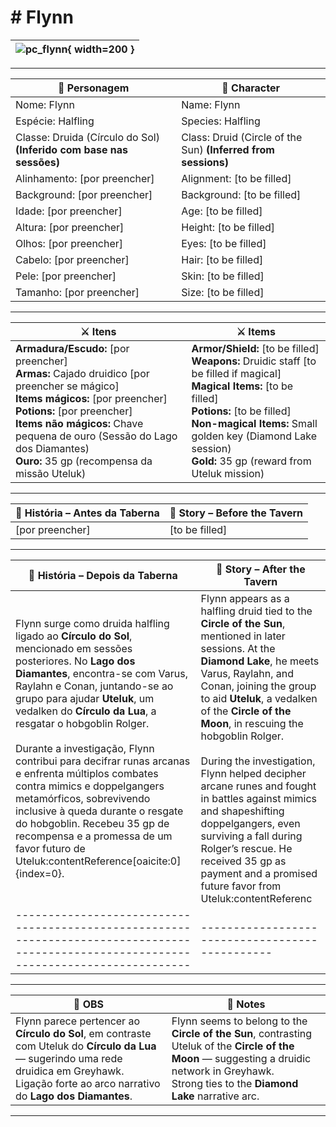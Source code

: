 # # Flynn


| ![pc_flynn](assets/pc/pc_blank.png){ width=200 } |
| ------------------------------------------------ |

---

| **🧙 Personagem**                                                    | **🧙 Character**                                               |
| -------------------------------------------------------------------- | -------------------------------------------------------------- |
| Nome: Flynn                                                          | Name:  Flynn                                                   |
| Espécie:  Halfling                                                   | Species:  Halfling                                             |
| Classe:  Druida (Círculo do Sol) **(Inferido com base nas sessões)** | Class:  Druid (Circle of the Sun) **(Inferred from sessions)** |
| Alinhamento: [por preencher]                                         | Alignment: [to be filled]                                      |
| Background: [por preencher]                                          | Background: [to be filled]                                     |
| Idade: [por preencher]                                               | Age: [to be filled]                                            |
| Altura: [por preencher]                                              | Height: [to be filled]                                         |
| Olhos: [por preencher]                                               | Eyes: [to be filled]                                           |
| Cabelo: [por preencher]                                              | Hair: [to be filled]                                           |
| Pele: [por preencher]                                                | Skin: [to be filled]                                           |
| Tamanho:  [por preencher]                                            | Size:  [to be filled]                                          |

---

| **⚔️ Itens**             | **⚔️ Items**                         |
| ---------------------- | ------------------------------ |
| **Armadura/Escudo:** [por preencher] <br>**Armas:** Cajado druidico [por preencher se mágico]<br>**Items mágicos:** [por preencher]<br>**Potions:** [por preencher]<br>**Items não mágicos:** Chave pequena de ouro (Sessão do Lago dos Diamantes) <br>**Ouro:** 35 gp (recompensa da missão Uteluk) | **Armor/Shield:** [to be filled]  <br>**Weapons:** Druidic staff [to be filled if magical]<br>**Magical Items:** [to be filled]<br>**Potions:** [to be filled]<br>**Non-magical Items:** Small golden key (Diamond Lake session)<br>**Gold:** 35 gp (reward from Uteluk mission) |

---

| **📖 História – Antes da Taberna** | **📖 Story – Before the Tavern** |
| ---------------------------------- | -------------------------------- |
| [por preencher]                    | [to be filled]                  |

---

| **📖 História – Depois da Taberna** | **📖 Story – After the Tavern** |
| ----------------------------------- | -------------------------------- |
| Flynn surge como druida halfling ligado ao **Círculo do Sol**, mencionado em sessões posteriores. No **Lago dos Diamantes**, encontra-se com Varus, Raylahn e Conan, juntando-se ao grupo para ajudar **Uteluk**, um vedalken do **Círculo da Lua**, a resgatar o hobgoblin Rolger. <br><br>Durante a investigação, Flynn contribui para decifrar runas arcanas e enfrenta múltiplos combates contra mimics e doppelgangers metamórficos, sobrevivendo inclusive à queda durante o resgate do hobgoblin. Recebeu 35 gp de recompensa e a promessa de um favor futuro de Uteluk:contentReference[oaicite:0]{index=0}. | Flynn appears as a halfling druid tied to the **Circle of the Sun**, mentioned in later sessions. At the **Diamond Lake**, he meets Varus, Raylahn, and Conan, joining the group to aid **Uteluk**, a vedalken of the **Circle of the Moon**, in rescuing the hobgoblin Rolger. <br><br>During the investigation, Flynn helped decipher arcane runes and fought in battles against mimics and shapeshifting doppelgangers, even surviving a fall during Rolger’s rescue. He received 35 gp as payment and a promised future favor from Uteluk:contentReferenc                                                                                                                                                                                                                                                                                                          |
| --------------------------------------------------------------------------------------------------------------------------------------- | -----------------------------------------------| ------------------------------------------------------------------------------------------------------------------------------------------------------------------------------------------------------------------------------------------------------------------ | ----------------------------------------------------------------------------------------------------------------------------------------------------------------------------------------------------------------------------------------------------------------- |ng Orianna cresceu numa pequena aldeia agrícola com os pais, levando uma vida simples até se juntar ao amigo de infância [Arkos Vasell](pc_arkos_vasell.md). Ambos decidiram abandonar a rotina rural para procurar sustento e propósito no caminho dos aventureiros. _raylahn.md) <br>- [Varus](docs/pc/-/pc_zeldris.md) <br>- [Wandering Sage](pc_wandering_sage.md) (PC) |

---

| **🔮 OBS** | **🔮 Notes** |
| ---------- | ------------ |
| Flynn parece pertencer ao **Círculo do Sol**, em contraste com Uteluk do **Círculo da Lua** — sugerindo uma rede druidica em Greyhawk. <br>Ligação forte ao arco narrativo do **Lago dos Diamantes**. | Flynn seems to belong to the **Circle of the Sun**, contrasting Uteluk of the **Circle of the Moon** — suggesting a druidic network in Greyhawk. <br>Strong ties to the **Diamond Lake** narrative arc. |

---
